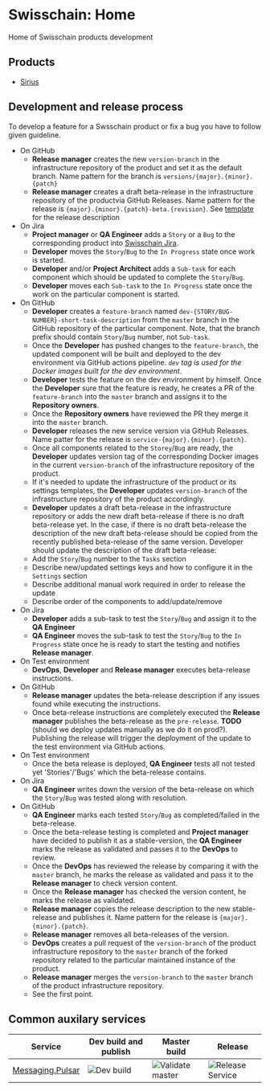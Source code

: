 # Swisschain: Home

Home of Swisschain products development

## Products

* [Sirius](https://github.com/swisschain/Sirius)

## Development and release process

To develop a feature for a Swsschain product or fix a bug you have to follow given guideline.

* On GitHub
  * **Release manager** creates the new `version-branch` in the infrastructure repository of the product and set it as the default branch. Name pattern for the branch is `versions/{major}.{minor}.{patch}`
  * **Release manager** creates a draft beta-release in the infrastructure repository of the productvia GitHub Releases. Name pattern for the release is `{major}.{minor}.{patch}-beta.{revision}`. See [template](development-and-release-process/product-release-template.md) for the release description
* On Jira
  * **Project manager** or **QA Engineer** adds a `Story` or a `Bug` to the corresponding product into [Swisschain Jira](https://swisschain.atlassian.net/).
  * **Developer** moves the `Story`/`Bug` to the `In Progress` state once work is started.
  * **Developer** and/or **Project Architect** adds a `Sub-task` for each component which should be updated to complete the `Story`/`Bug`.
  * **Developer** moves each `Sub-task` to the `In Progress` state once the work on the particular component is started.
* On GitHub
  * **Developer** creates a `feature-branch` named `dev-{STORY/BUG-NUMBER}-short-task-description` from the `master` branch in the GitHub repository of the particular component. Note, that the branch prefix should contain `Story`/`Bug` number, not `Sub-task`.
  * Once the **Developer** has pushed changes to the `feature-branch`, the updated component will be built and deployed to the dev environment via GitHub actions pipeline. *`dev` tag is used for the Docker images built for the dev environment*.
  * **Developer** tests the feature on the dev environment by himself. Once the **Developer** sure that the feature is ready, he creates a PR of the `feature-branch` into the `master` branch and assigns it to the **Repository owners**.
  * Once the **Repository owners** have reviewed the PR they merge it into the `master` branch.
  * **Developer** releases the new service version via GitHub Releases. Name patter for the release is `service-{major}.{minor}.{patch}`.
  * Once all components related to the `Storey`/`Bug` are ready, the **Developer** updates version tag of the corresponding Docker images in the current `version-branch` of the infrastructure repository of the product.
  * If it's needed to update the infrastructure of the product or its settings templates, the **Developer** updates `version-branch` of the infrastructure repository of the product accordingly.
  * **Developer** updates a draft beta-release in the infrastructure repository or adds the new draft beta-release if there is no draft beta-release yet. In the case, if there is no draft beta-release the description of the new draft beta-release should be copied from the recently published beta-release of the same version. Developer should update the description of the draft beta-release: 
   * Add the `Story`/`Bug` number to the `Tasks` section
   * Describe new/updated settings keys and how to configure it in the `Settings` section
   * Describe additional manual work required in order to release the update
   * Describe order of the components to add/update/remove
* On Jira
  * **Developer** adds a sub-task to test the `Story`/`Bug` and assign it to the **QA Engineer**
  * **QA Engineer** moves the sub-task to test the `Story`/`Bug` to the `In Progress` state once he is ready to start the testing and notifies **Release manager**.
* On Test environment
  * **DevOps**, **Developer** and **Release manager** executes beta-release instructions.
* On GitHub
  * **Release manager** updates the beta-release description if any issues found while executing the instructions.
  * Once beta-release instructions are completely executed the **Release manager** publishes the beta-release as the `pre-release`. **TODO** (should we deploy updates manually as we do it on prod?). Publishing the release will trigger the deployment of the update to the test environment via GitHub actions.
* On Test environment
  * Once the beta release is deployed, **QA Engineer** tests all not tested yet 'Stories'/'Bugs' which the beta-release contains.
* On Jira
  * **QA Engineer** writes down the version of the beta-release on which the `Story`/`Bug` was tested along with resolution.
* On GitHub
  * **QA Engineer** marks each tested `Story`/`Bug` as completed/failed in the beta-release.
  * Once the beta-release testing is completed and **Project manager** have decided to publish it as a stable-version, the **QA Engineer** marks the release as validated and passes it to the **DevOps** to review.
  * Once the **DevOps** has reviewed the release by comparing it with the `master` branch, he marks the release as validated and pass it to the **Release manager** to check version content.
  * Once the **Release manager** has checked the version content, he marks the release as validated.
  * **Release manager** copies the release description to the new stable-release and publishes it. Name pattern for the release is `{major}.{minor}.{patch}`.
  * **Release manager** removes all beta-releases of the version.
  * **DevOps** creates a pull request of the `version-branch` of the product infrastructure repository to the `master` branch of the forked repository related to the particular maintained instance of the product.
  * **Release manager** merges the `version-branch` to the `master` branch of the product infrastructure repository.
  * See the first point.

## Common auxilary services

| Service | Dev build and publish | Master build | Release |
| ------------- |-----|-----|-----|
| [Messaging.Pulsar](https://github.com/swisschain/Messaging.Pulsar) | ![Dev build](https://github.com/swisschain/Messaging.Pulsar/workflows/CI%20dev%20build/badge.svg) | ![Validate master](https://github.com/swisschain/Messaging.Pulsar/workflows/Validate%20master/badge.svg) | ![Release Service](https://github.com/swisschain/Messaging.Pulsar/workflows/Release%20Service/badge.svg) |
